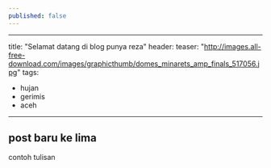 ```yaml
---
published: false
---
```

---
title:  "Selamat datang di blog punya reza"
header:
  teaser: "http://images.all-free-download.com/images/graphicthumb/domes_minarets_amp_finals_517056.jpg"
tags:
  - hujan
  - gerimis
  - aceh
---

## post baru ke lima

contoh tulisan
